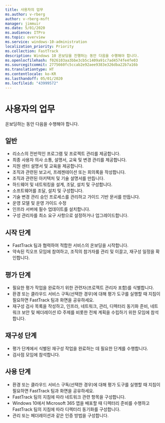 ```yaml
---
title: 사용자의 업무
ms.author: v-rberg
author: v-rberg-msft
manager: jimmuir
ms.date: 5/01/2020
ms.audience: ITPro
ms.topic: overview
ms.service: windows-10-administration
localization_priority: Priority
ms.collection: FastTrack
description: Windows 10 온보딩을 진행하는 동안 다음을 수행해야 합니다.
ms.openlocfilehash: f026103aa3bbe3cb5c1409a91c7ad4574fe4fe03
ms.sourcegitcommit: 2775660fc5ccab2e92aee9383e326dba22b7a16b
ms.translationtype: HT
ms.contentlocale: ko-KR
ms.lasthandoff: 05/01/2020
ms.locfileid: "43999572"
---
```

# <a name="your-responsibilities"></a>사용자의 업무

온보딩하는 동안 다음을 수행해야 합니다.

## <a name="general"></a>일반

- 리소스의 전반적인 프로그램 및 프로젝트 관리를 제공합니다.
- 최종 사용자 의사 소통, 설명서, 교육 및 변경 관리를 제공합니다.
- 지원 센터 설명서 및 교육을 제공합니다.
- 조직과 관련된 보고서, 프레젠테이션 또는 회의록을 작성합니다.
- 조직과 관련된 아키텍처 및 기술 설명서를 만듭니다.
- 하드웨어 및 네트워킹을 설계, 조달, 설치 및 구성합니다.
- 소프트웨어를 조달, 설치 및 구성합니다.
- 기술 변경 관리 승인 프로세스를 관리하고 가이드 기반 문서를 만듭니다.
- 운영 모델 및 운영 가이드 수정
- 인프라 서버에 필수 업데이트를 설치합니다.
- 구성 관리자를 최소 요구 사항으로 설정하거나 업그레이드합니다.

## <a name="initiate-phase"></a>시작 단계

- FastTrack 팀과 협력하여 적합한 서비스의 온보딩을 시작합니다.
- 약속된 킥오프 모임에 참여하고, 조직의 참가자를 관리 및 이끌고, 재구성 일정을 확인합니다.

## <a name="assess-phase"></a>평가 단계

- 필요한 평가 작업을 완료하기 위한 관련자(프로젝트 관리자 포함)를 식별합니다.
- 환경 또는 클라우드 서비스 구독(선택한 경우)에 대해 평가 도구를 실행할 때 지침이 필요하면 FastTrack 팀과 화면을 공유하세요.
- 재구성 검사 목록을 작성하고, 인프라, 네트워크, 관리, 디렉터리 동기화 준비, 네트워크 보안 및 페더레이션 ID 주제를 비롯한 전체 계획을 수립하기 위한 모임에 참석합니다.

## <a name="remediate-phase"></a>재구성 단계

- 평가 단계에서 식별된 재구성 작업을 완료하는 데 필요한 단계를 수행합니다.
- 검사점 모임에 참석합니다.

## <a name="enable-phase"></a>사용 단계

- 환경 또는 클라우드 서비스 구독(선택한 경우)에 대해 평가 도구를 실행할 때 지침이 필요하면 FastTrack 팀과 화면을 공유하세요.
- FastTrack 팀의 지침에 따라 네트워크 관련 항목을 구성합니다.
- Windows 10에서 Microsoft 365 앱을 배포할 때 디렉터리 준비를 수행하고 FastTrack 팀의 지침에 따라 디렉터리 동기화를 구성합니다.
- 관리 또는 페더레이션과 같은 인증 방법을 구성합니다.

